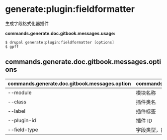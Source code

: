 # generate:plugin:fieldformatter
生成字段格式化器插件

**commands.generate.doc.gitbook.messages.usage:**
```
$ drupal generate:plugin:fieldformatter [options]
$ gpff  
```

## commands.generate.doc.gitbook.messages.options
commands.generate.doc.gitbook.messages.option | commands.generate.doc.gitbook.messages.details
-------|-------------
--module | 模块名称
--class | 插件类名
--label | 插件标签
--plugin-id | 插件 ID
--field-type | 字段类型，能与该插件一起使用的字段类型
